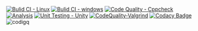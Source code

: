 [![Bulid CI - Linux](https://github.com/sivathathareddy-satti/M1_VotingSystem/actions/workflows/Linux.yml/badge.svg)](https://github.com/sivathathareddy-satti/M1_VotingSystem/actions/workflows/Linux.yml)
[![Bulid CI - windows](https://github.com/sivathathareddy-satti/M1_VotingSystem/actions/workflows/Windows.yml/badge.svg)](https://github.com/sivathathareddy-satti/M1_VotingSystem/actions/workflows/Windows.yml)
[![Code Quality - Cppcheck](https://github.com/sivathathareddy-satti/M1_VotingSystem/actions/workflows/Cppcheck.yml/badge.svg)](https://github.com/sivathathareddy-satti/M1_VotingSystem/actions/workflows/Cppcheck.yml)
[![Analysis](https://github.com/sivathathareddy-satti/M1_VotingSystem/actions/workflows/Analysis.yml/badge.svg)](https://github.com/sivathathareddy-satti/M1_VotingSystem/actions/workflows/Analysis.yml)
[![Unit Testing - Unity](https://github.com/sivathathareddy-satti/M1_VotingSystem/actions/workflows/unit-test.yml/badge.svg)](https://github.com/sivathathareddy-satti/M1_VotingSystem/actions/workflows/unit-test.yml)
[![CodeQuality-Valgrind](https://github.com/sivathathareddy-satti/M1_VotingSystem/actions/workflows/Valgrind.yml/badge.svg)](https://github.com/sivathathareddy-satti/M1_VotingSystem/actions/workflows/Valgrind.yml)
[![Codacy Badge](https://app.codacy.com/project/badge/Grade/ea6a3374686641689aa81107681d5d93)](https://www.codacy.com/gh/sivathathareddy-satti/M1_VotingSystem/dashboard?utm_source=github.com&amp;utm_medium=referral&amp;utm_content=sivathathareddy-satti/M1_VotingSystem&amp;utm_campaign=Badge_Grade)
![codigq](https://api.codiga.io/project/32334/status/svg)
